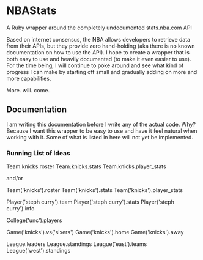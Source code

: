 # NBAStats
A Ruby wrapper around the completely undocumented stats.nba.com API

Based on internet consensus, the NBA allows developers to retrieve data from their APIs, but they provide zero hand-holding (aka there is no known documentation on how to use the API). I hope to create a wrapper that is both easy to use and heavily documented (to make it even easier to use). For the time being, I will continue to poke around and see what kind of progress I can make by starting off small and gradually adding on more and more capabilities.

More. will. come.

## Documentation

I am writing this documentation before I write any of the actual code. Why? Because I want this wrapper to be easy to use and have it feel natural when working with it. Some of what is listed in here will not yet be implemented.

### Running List of Ideas

Team.knicks.roster
Team.knicks.stats
Team.knicks.player_stats

and/or

Team('knicks').roster
Team('knicks').stats
Team('knicks').player_stats

Player('steph curry').team
Player('steph curry').stats
Player('steph curry').info

College('unc').players

Game('knicks').vs('sixers')
Game('knicks').home
Game('knicks').away

League.leaders
League.standings
League('east').teams
League('west').standings